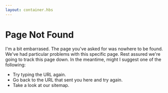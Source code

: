 ```yaml
---
layout: container.hbs
---
```


# Page Not Found

I'm a bit embarrased.  The page you've asked for was nowhere to be found.  We've had particular problems with this specific page.  Rest assured we're going to track this page down.  In the meantime, might I suggest one of the following:

- Try typing the URL again.
- Go back to the URL that sent you here and try again.
- Take a look at our sitemap.